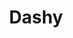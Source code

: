 ---
draft: false
title: Dashy
content:
  id: dashy
  name: Dashy
  logo: /images/applications/others/dashy/logo.png
  website: https://dashy.to/
  iframe_website: /website/applications/others/dashy
  dashboardImage: /images/applications/others/dashy/screenshot-1.png
  short_description: The Ultimate Homepage for your Homelab
  description: A self-hostable personal dashboard built for you. Includes status-checking, widgets, themes, icon packs, a UI editor and tons more!
  features:
    - title: Theming
      description: With tons of built-in themes to choose form, plus a UI color palette editor, you can have a unique looking dashboard in no time. There is also support for custom CSS, and since all properties use CSS variables, it is easy to override.
    - title: Icons
      description: Dashy can auto-fetch icons from the favicon of each of your apps/ services. There is also native support for Font Awesome, Material Design Icons, emoji icons and of course normal images.
    - title: Machine translations
      description: The machine translation features make the whole localization process significantly faster. Translators can just use translation suggestions provided by third-party machine translation services.
    - title: Status Indicators
      description: Get an instant overview of the health of each of your apps with status indicators. Once enabled, a small dot next to each app will show weather it is up and online, with more info like response time visible on hover.
  screenshots:
    - /images/applications/others/dashy/screenshot-1.png
    - /images/applications/others/dashy/screenshot-2.png
---